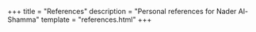 +++
title = "References"
description = "Personal references for Nader Al-Shamma"
template = "references.html"
+++
